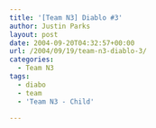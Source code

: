 ```yaml
---
title: '[Team N3] Diablo #3'
author: Justin Parks
layout: post
date: 2004-09-20T04:32:57+00:00
url: /2004/09/19/team-n3-diablo-3/
categories:
  - Team N3
tags:
  - diabo
  - team
  - 'Team N3 - Child'

---
```

